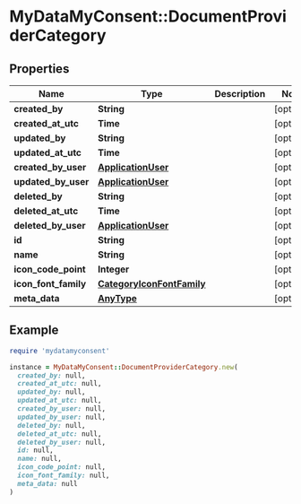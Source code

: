 # MyDataMyConsent::DocumentProviderCategory

## Properties

| Name | Type | Description | Notes |
| ---- | ---- | ----------- | ----- |
| **created_by** | **String** |  | [optional] |
| **created_at_utc** | **Time** |  | [optional] |
| **updated_by** | **String** |  | [optional] |
| **updated_at_utc** | **Time** |  | [optional] |
| **created_by_user** | [**ApplicationUser**](ApplicationUser.md) |  | [optional] |
| **updated_by_user** | [**ApplicationUser**](ApplicationUser.md) |  | [optional] |
| **deleted_by** | **String** |  | [optional] |
| **deleted_at_utc** | **Time** |  | [optional] |
| **deleted_by_user** | [**ApplicationUser**](ApplicationUser.md) |  | [optional] |
| **id** | **String** |  | [optional] |
| **name** | **String** |  | [optional] |
| **icon_code_point** | **Integer** |  | [optional] |
| **icon_font_family** | [**CategoryIconFontFamily**](CategoryIconFontFamily.md) |  | [optional] |
| **meta_data** | [**AnyType**](.md) |  | [optional] |

## Example

```ruby
require 'mydatamyconsent'

instance = MyDataMyConsent::DocumentProviderCategory.new(
  created_by: null,
  created_at_utc: null,
  updated_by: null,
  updated_at_utc: null,
  created_by_user: null,
  updated_by_user: null,
  deleted_by: null,
  deleted_at_utc: null,
  deleted_by_user: null,
  id: null,
  name: null,
  icon_code_point: null,
  icon_font_family: null,
  meta_data: null
)
```

